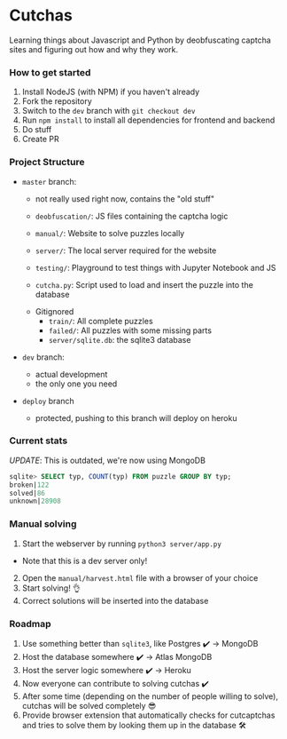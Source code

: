 # Cutchas

Learning things about Javascript and Python by deobfuscating captcha sites and figuring out how and why they work.

### How to get started

1. Install NodeJS (with NPM) if you haven't already
2. Fork the repository
3. Switch to the `dev` branch with `git checkout dev`
4. Run `npm install` to install all dependencies for frontend and backend
5. Do stuff
6. Create PR

### Project Structure

- `master` branch:

  - not really used right now, contains the "old stuff"

  - `deobfuscation/`: JS files containing the captcha logic
  - `manual/`: Website to solve puzzles locally
  - `server/`: The local server required for the website
  - `testing/`: Playground to test things with Jupyter Notebook and JS
  - `cutcha.py`: Script used to load and insert the puzzle into the database

  * Gitignored
    - `train/`: All complete puzzles
    - `failed/`: All puzzles with some missing parts
    - `server/sqlite.db`: the sqlite3 database

- `dev` branch:

  - actual development
  - the only one you need

- `deploy` branch
  - protected, pushing to this branch will deploy on heroku

### Current stats

_UPDATE_: This is outdated, we're now using MongoDB

```sql
sqlite> SELECT typ, COUNT(typ) FROM puzzle GROUP BY typ;
broken|122
solved|86
unknown|28908
```

### Manual solving

1. Start the webserver by running `python3 server/app.py`

- Note that this is a dev server only!

2. Open the `manual/harvest.html` file with a browser of your choice
3. Start solving! 👌
4. Correct solutions will be inserted into the database

### Roadmap

1. Use something better than `sqlite3`, like Postgres ✔️ -> MongoDB
2. Host the database somewhere ✔️ -> Atlas MongoDB
3. Host the server logic somewhere ✔️ -> Heroku
4. Now everyone can contribute to solving cutchas ✔️
5. After some time (depending on the number of people willing to solve), cutchas will be solved completely 😎
6. Provide browser extension that automatically checks for cutcaptchas and tries to solve them by looking them up in the database 🛠
